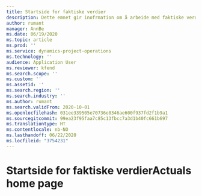 ```yaml
---
title: Startside for faktiske verdier
description: Dette emnet gir inofrmation om å arbeide med faktiske verdier i Project-operasjoner.
author: rumant
manager: AnnBe
ms.date: 06/19/2020
ms.topic: article
ms.prod: ''
ms.service: dynamics-project-operations
ms.technology: ''
audience: Application User
ms.reviewer: kfend
ms.search.scope: ''
ms.custom: ''
ms.assetid: ''
ms.search.region: ''
ms.search.industry: ''
ms.author: rumant
ms.search.validFrom: 2020-10-01
ms.openlocfilehash: 031ee339505e70736e8346ae600f937fd2f1b9a1
ms.sourcegitcommit: 99ea23f95faa7c85c13fbcc7a3d1b40fc661b697
ms.translationtype: HT
ms.contentlocale: nb-NO
ms.lasthandoff: 06/22/2020
ms.locfileid: "3754231"
---
```

# <a name="actuals-home-page"></a><span data-ttu-id="ef803-103">Startside for faktiske verdier</span><span class="sxs-lookup"><span data-stu-id="ef803-103">Actuals home page</span></span>

